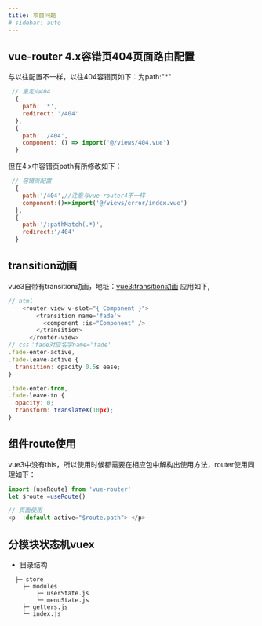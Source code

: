 ```yaml
---
title: 项目问题
# sidebar: auto
---
```

## vue-router 4.x容错页404页面路由配置
与以往配置不一样，以往404容错页如下：为path:"*"
```js
 // 重定向404
  {
    path: '*',
    redirect: '/404'
  },
  {
    path: '/404',
    component: () => import('@/views/404.vue')
  }
```
但在4.x中容错页path有所修改如下：
```js
 // 容错页配置
  {
    path:'/404',//注意与vue-router4不一样
    component:()=>import('@/views/error/index.vue')
  },
  {
    path:'/:pathMatch(.*)',
    redirect:'/404'
  }
```

## transition动画
vue3自带有transition动画，地址：[vue3:transition动画](https://cn.vuejs.org/guide/built-ins/transition.html#css-based-transitions)
应用如下,
```js
// html
    <router-view v-slot="{ Component }">
        <transition name='fade'>
          <component :is="Component" />
        </transition>
      </router-view>
// css：fade对应名字name='fade'
.fade-enter-active,
.fade-leave-active {
  transition: opacity 0.5s ease;
}

.fade-enter-from,
.fade-leave-to {
  opacity: 0;
  transform: translateX(10px);
}
```

## 组件route使用
vue3中没有this，所以使用时候都需要在相应包中解构出使用方法，router使用同理如下：
```js
import {useRoute} from 'vue-router'
let $route =useRoute()

// 页面使用 
<p  :default-active="$route.path"> </p>
```

## 分模块状态机vuex
+ 目录结构
```
  ├─ store
    ├─ modules
        ├─ userState.js
        └─ menuState.js
    ├─ getters.js
    └─ index.js
 ```
   